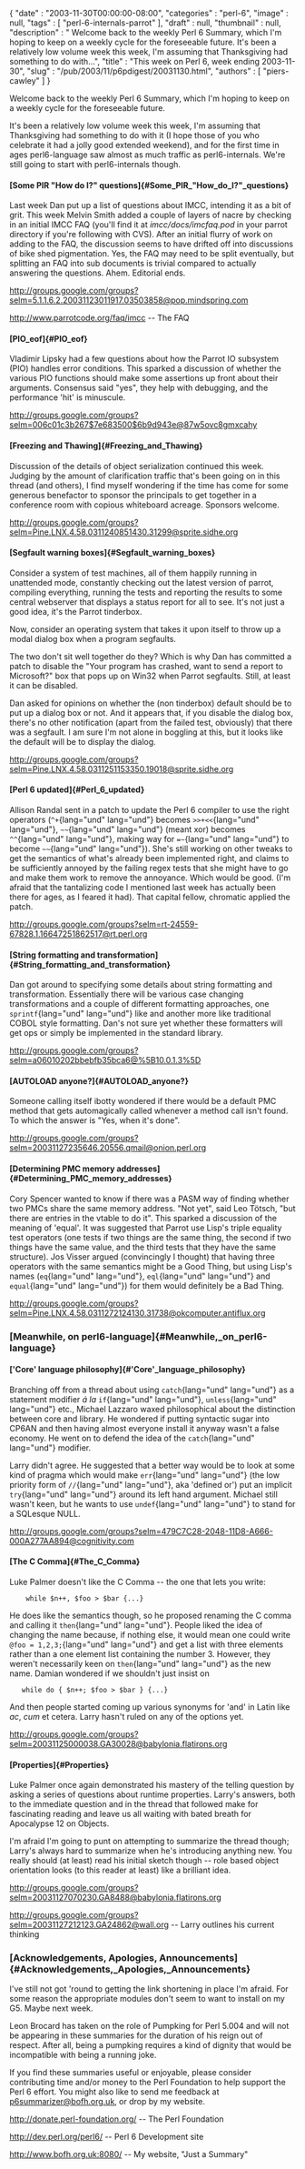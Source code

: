 {
   "date" : "2003-11-30T00:00:00-08:00",
   "categories" : "perl-6",
   "image" : null,
   "tags" : [
      "perl-6-internals-parrot"
   ],
   "draft" : null,
   "thumbnail" : null,
   "description" : " Welcome back to the weekly Perl 6 Summary, which I'm hoping to keep on a weekly cycle for the foreseeable future. It's been a relatively low volume week this week, I'm assuming that Thanksgiving had something to do with...",
   "title" : "This week on Perl 6, week ending 2003-11-30",
   "slug" : "/pub/2003/11/p6pdigest/20031130.html",
   "authors" : [
      "piers-cawley"
   ]
}





Welcome back to the weekly Perl 6 Summary, which I'm hoping to keep on a
weekly cycle for the foreseeable future.

It's been a relatively low volume week this week, I'm assuming that
Thanksgiving had something to do with it (I hope those of you who
celebrate it had a jolly good extended weekend), and for the first time
in ages perl6-language saw almost as much traffic as perl6-internals.
We're still going to start with perl6-internals though.

#### [Some PIR "How do I?" questions]{#Some_PIR_"How_do_I?"_questions}

Last week Dan put up a list of questions about IMCC, intending it as a
bit of grit. This week Melvin Smith added a couple of layers of nacre by
checking in an initial IMCC FAQ (you'll find it at
*imcc/docs/imcfaq.pod* in your parrot directory if you're following with
CVS). After an initial flurry of work on adding to the FAQ, the
discussion seems to have drifted off into discussions of bike shed
pigmentation. Yes, the FAQ may need to be split eventually, but
splitting an FAQ into sub documents is trivial compared to actually
answering the questions. Ahem. Editorial ends.

<http://groups.google.com/groups?selm=5.1.1.6.2.20031123011917.03503858@pop.mindspring.com>

<http://www.parrotcode.org/faq/imcc> -- The FAQ

#### [PIO\_eof]{#PIO_eof}

Vladimir Lipsky had a few questions about how the Parrot IO subsystem
(PIO) handles error conditions. This sparked a discussion of whether the
various PIO functions should make some assertions up front about their
arguments. Consensus said "yes", they help with debugging, and the
performance 'hit' is minuscule.

<http://groups.google.com/groups?selm=006c01c3b267$7e683500$6b9d943e@87w5ovc8gmxcahy>

#### [Freezing and Thawing]{#Freezing_and_Thawing}

Discussion of the details of object serialization continued this week.
Judging by the amount of clarification traffic that's been going on in
this thread (and others), I find myself wondering if the time has come
for some generous benefactor to sponsor the principals to get together
in a conference room with copious whiteboard acreage. Sponsors welcome.

<http://groups.google.com/groups?selm=Pine.LNX.4.58.0311240851430.31299@sprite.sidhe.org>

#### [Segfault warning boxes]{#Segfault_warning_boxes}

Consider a system of test machines, all of them happily running in
unattended mode, constantly checking out the latest version of parrot,
compiling everything, running the tests and reporting the results to
some central webserver that displays a status report for all to see.
It's not just a good idea, it's the Parrot tinderbox.

Now, consider an operating system that takes it upon itself to throw up
a modal dialog box when a program segfaults.

The two don't sit well together do they? Which is why Dan has committed
a patch to disable the "Your program has crashed, want to send a report
to Microsoft?" box that pops up on Win32 when Parrot segfaults. Still,
at least it can be disabled.

Dan asked for opinions on whether the (non tinderbox) default should be
to put up a dialog box or not. And it appears that, if you disable the
dialog box, there's no other notification (apart from the failed test,
obviously) that there was a segfault. I am sure I'm not alone in
boggling at this, but it looks like the default will be to display the
dialog.

<http://groups.google.com/groups?selm=Pine.LNX.4.58.0311251153350.19018@sprite.sidhe.org>

#### [Perl 6 updated]{#Perl_6_updated}

Allison Randal sent in a patch to update the Perl 6 compiler to use the
right operators (`^+`{lang="und" lang="und"} becomes `>>+<<`{lang="und"
lang="und"}, `~~`{lang="und" lang="und"} (meant xor) becomes
`^^`{lang="und" lang="und"}, making way for `=~`{lang="und" lang="und"}
to become `~~`{lang="und" lang="und"}). She's still working on other
tweaks to get the semantics of what's already been implemented right,
and claims to be sufficiently annoyed by the failing regex tests that
she might have to go and make them work to remove the annoyance. Which
would be good. (I'm afraid that the tantalizing code I mentioned last
week has actually been there for ages, as I feared it had). That capital
fellow, chromatic applied the patch.

<http://groups.google.com/groups?selm=rt-24559-67828.1.16647251862517@rt.perl.org>

#### [String formatting and transformation]{#String_formatting_and_transformation}

Dan got around to specifying some details about string formatting and
transformation. Essentially there will be various case changing
transformations and a couple of different formatting approaches, one
`sprintf`{lang="und" lang="und"} like and another more like traditional
COBOL style formatting. Dan's not sure yet whether these formatters will
get ops or simply be implemented in the standard library.

<http://groups.google.com/groups?selm=a06010202bbebfb35bca6@%5B10.0.1.3%5D>

#### [AUTOLOAD anyone?]{#AUTOLOAD_anyone?}

Someone calling itself ibotty wondered if there would be a default PMC
method that gets automagically called whenever a method call isn't
found. To which the answer is "Yes, when it's done".

<http://groups.google.com/groups?selm=20031127235646.20556.qmail@onion.perl.org>

#### [Determining PMC memory addresses]{#Determining_PMC_memory_addresses}

Cory Spencer wanted to know if there was a PASM way of finding whether
two PMCs share the same memory address. "Not yet", said Leo Tötsch, "but
there are entries in the vtable to do it". This sparked a discussion of
the meaning of 'equal'. It was suggested that Parrot use Lisp's triple
equality test operators (one tests if two things are the same thing, the
second if two things have the same value, and the third tests that they
have the same structure). Jos Visser argued (convincingly I thought)
that having three operators with the same semantics might be a Good
Thing, but using Lisp's names (`eq`{lang="und" lang="und"},
`eql`{lang="und" lang="und"} and `equal`{lang="und" lang="und"}) for
them would definitely be a Bad Thing.

<http://groups.google.com/groups?selm=Pine.LNX.4.58.0311272124130.31738@okcomputer.antiflux.org>

### [Meanwhile, on perl6-language]{#Meanwhile,_on_perl6-language}

#### ['Core' language philosophy]{#'Core'_language_philosophy}

Branching off from a thread about using `catch`{lang="und" lang="und"}
as a statement modifier *á la* `if`{lang="und" lang="und"},
`unless`{lang="und" lang="und"} etc., Michael Lazzaro waxed
philosophical about the distinction between core and library. He
wondered if putting syntactic sugar into CP6AN and then having almost
everyone install it anyway wasn't a false economy. He went on to defend
the idea of the `catch`{lang="und" lang="und"} modifier.

Larry didn't agree. He suggested that a better way would be to look at
some kind of pragma which would make `err`{lang="und" lang="und"} (the
low priority form of `//`{lang="und" lang="und"}, aka 'defined or') put
an implicit `try`{lang="und" lang="und"} around its left hand argument.
Michael still wasn't keen, but he wants to use `undef`{lang="und"
lang="und"} to stand for a SQLesque NULL.

<http://groups.google.com/groups?selm=479C7C28-2048-11D8-A666-000A277AA894@cognitivity.com>

#### [The C Comma]{#The_C_Comma}

Luke Palmer doesn't like the C Comma -- the one that lets you write:

        while $n++, $foo > $bar {...}

He does like the semantics though, so he proposed renaming the C comma
and calling it `then`{lang="und" lang="und"}. People liked the idea of
changing the name because, if nothing else, it would mean one could
write `@foo = 1,2,3;`{lang="und" lang="und"} and get a list with three
elements rather than a one element list containing the number 3.
However, they weren't necessarily keen on `then`{lang="und" lang="und"}
as the new name. Damian wondered if we shouldn't just insist on

       while do { $n++; $foo > $bar } {...}

And then people started coming up various synonyms for 'and' in Latin
like *ac*, *cum* et cetera. Larry hasn't ruled on any of the options
yet.

<http://groups.google.com/groups?selm=20031125000038.GA30028@babylonia.flatirons.org>

#### [Properties]{#Properties}

Luke Palmer once again demonstrated his mastery of the telling question
by asking a series of questions about runtime properties. Larry's
answers, both to the immediate question and in the thread that followed
make for fascinating reading and leave us all waiting with bated breath
for Apocalypse 12 on Objects.

I'm afraid I'm going to punt on attempting to summarize the thread
though; Larry's always hard to summarize when he's introducing anything
new. You really should (at least) read his initial sketch though -- role
based object orientation looks (to this reader at least) like a
brilliant idea.

<http://groups.google.com/groups?selm=20031127070230.GA8488@babylonia.flatirons.org>

<http://groups.google.com/groups?selm=20031127212123.GA24862@wall.org>
-- Larry outlines his current thinking

### [Acknowledgements, Apologies, Announcements]{#Acknowledgements,_Apologies,_Announcements}

I've still not got 'round to getting the link shortening in place I'm
afraid. For some reason the appropriate modules don't seem to want to
install on my G5. Maybe next week.

Leon Brocard has taken on the role of Pumpking for Perl 5.004 and will
not be appearing in these summaries for the duration of his reign out of
respect. After all, being a pumpking requires a kind of dignity that
would be incompatible with being a running joke.

If you find these summaries useful or enjoyable, please consider
contributing time and/or money to the Perl Foundation to help support
the Perl 6 effort. You might also like to send me feedback at
[p6summarizer@bofh.org.uk](TODO), or drop by my website.

<http://donate.perl-foundation.org/> -- The Perl Foundation

<http://dev.perl.org/perl6/> -- Perl 6 Development site

<http://www.bofh.org.uk:8080/> -- My website, "Just a Summary"


